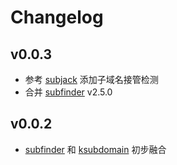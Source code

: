# Changelog


## v0.0.3
- 参考 [subjack](https://github.com/haccer/subjack) 添加子域名接管检测
- 合并 [subfinder](https://github.com/projectdiscovery/subfinder) v2.5.0

## v0.0.2
- [subfinder](https://github.com/projectdiscovery/subfinder) 和 [ksubdomain](https://github.com/boy-hack/ksubdomain) 初步融合

